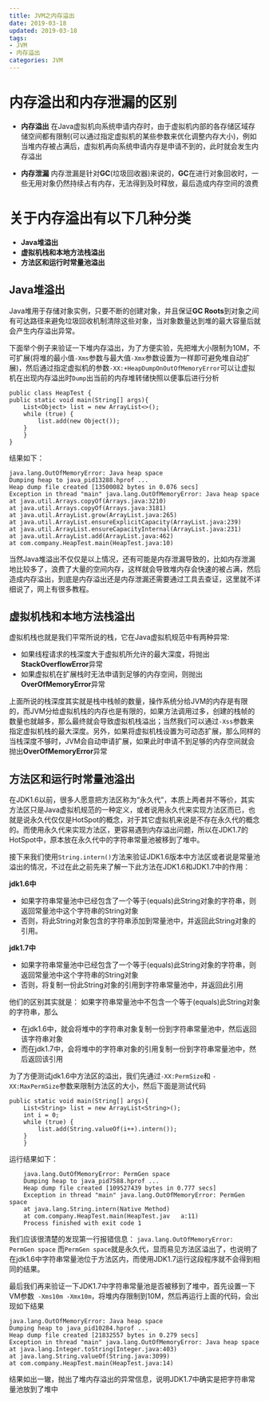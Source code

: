 ```yaml
---
title: JVM之内存溢出
date: 2019-03-18
updated: 2019-03-18
tags:
- JVM
- 内存溢出
categories: JVM
---
```



 # 内存溢出和内存泄漏的区别
- **内存溢出**
在Java虚拟机向系统申请内存时，由于虚拟机内部的各存储区域存储空间都有限制(可以通过指定虚拟机的某些参数来优化调整内存大小)，例如当堆内存被占满后，虚拟机再向系统申请内存是申请不到的，此时就会发生内存溢出

- **内存泄漏**
内存泄漏是针对**GC**(垃圾回收器)来说的，**GC**在进行对象回收时，一些无用对象仍然持续占有内存，无法得到及时释放，最后造成内存空间的浪费


# 关于内存溢出有以下几种分类
- **Java堆溢出**
- **虚拟机栈和本地方法栈溢出**
- **方法区和运行时常量池溢出**



## Java堆溢出
Java堆用于存储对象实例，只要不断的创建对象，并且保证**GC Roots**到对象之间有可达路径来避免垃圾回收机制清除这些对象，当对象数量达到堆的最大容量后就会产生内存溢出异常。

下面举个例子来验证一下堆内存溢出，为了方便实验，先把堆大小限制为10M，不可扩展(将堆的最小值`-Xms`参数与最大值`-Xmx`参数设置为一样即可避免堆自动扩展)，然后通过指定虚拟机的参数`-XX:+HeapDumpOnOutOfMemoryError`可以让虚拟机在出现内存溢出时`Dump`出当前的内存堆转储快照以便事后进行分析

    
    public class HeapTest {
    public static void main(String[] args){
        List<Object> list = new ArrayList<>();
        while (true) {
            list.add(new Object());
        }
        }
    }

结果如下：

    java.lang.OutOfMemoryError: Java heap space
    Dumping heap to java_pid13288.hprof ...
    Heap dump file created [13500082 bytes in 0.076 secs]
    Exception in thread "main" java.lang.OutOfMemoryError: Java heap space
	at java.util.Arrays.copyOf(Arrays.java:3210)
	at java.util.Arrays.copyOf(Arrays.java:3181)
	at java.util.ArrayList.grow(ArrayList.java:265)
	at java.util.ArrayList.ensureExplicitCapacity(ArrayList.java:239)
	at java.util.ArrayList.ensureCapacityInternal(ArrayList.java:231)
	at java.util.ArrayList.add(ArrayList.java:462)
	at com.company.HeapTest.main(HeapTest.java:10)
	
当然Java堆溢出不仅仅是以上情况，还有可能是内存泄漏导致的，比如内存泄漏地比较多了，浪费了大量的空间内存，这样就会导致堆内存会快速的被占满，然后造成内存溢出，到底是内存溢出还是内存泄漏还需要通过工具去查证，这里就不详细说了，网上有很多教程。
	
## 虚拟机栈和本地方法栈溢出

虚拟机栈也就是我们平常所说的栈，它在Java虚拟机规范中有两种异常:

 - 如果线程请求的栈深度大于虚拟机所允许的最大深度，将抛出**StackOverflowError**异常
 - 如果虚拟机在扩展栈时无法申请到足够的内存空间，则抛出**OverOfMemoryError**异常 

上面所说的栈深度其实就是栈中栈帧的数量，操作系统分给JVM的内存是有限的，而JVM分给虚拟机栈的内存也是有限的，如果方法调用过多，创建的栈帧的数量也就越多，那么最终就会导致虚拟机栈溢出；当然我们可以通过`-Xss`参数来指定虚拟机栈的最大深度。另外，如果将虚拟机栈设置为可动态扩展，那么同样的当栈深度不够时，JVM会自动申请扩展，如果此时申请不到足够的内存空间就会抛出**OverOfMemoryError**异常


## 方法区和运行时常量池溢出

在JDK1.6以前，很多人愿意把方法区称为“永久代”，本质上两者并不等价，其实方法区只是Java虚拟机规范的一种定义，或者说用永久代来实现方法区而已，也就是说永久代仅仅是HotSpot的概念，对于其它虚拟机来说是不存在永久代的概念的。而使用永久代来实现方法区，更容易遇到内存溢出问题，所以在JDK1.7的HotSpot中，原本放在永久代中的字符串常量池被移到了堆中。

接下来我们使用`String.intern()`方法来验证JDK1.6版本中方法区或者说是常量池溢出的情况，不过在此之前先来了解一下此方法在JDK1.6和JDK1.7中的作用：


**jdk1.6中**

- 如果字符串常量池中已经包含了一个等于(equals)此String对象的字符串，则返回常量池中这个字符串的String对象
- 否则，将此String对象包含的字符串添加到常量池中，并返回此String对象的引用。

**jdk1.7中**
- 如果字符串常量池中已经包含了一个等于(equals)此String对象的字符串，则返回常量池中这个字符串的String对象
- 否则，将复制一份此String对象的引用到字符串常量池中，并返回此引用

他们的区别其实就是：
如果字符串常量池中不包含一个等于(equals)此String对象的字符串，那么
- 在jdk1.6中，就会将堆中的字符串对象复制一份到字符串常量池中，然后返回该字符串对象
- 而在jdk1.7中，会将堆中的字符串对象的引用复制一份到字符串常量池中，然后返回该引用

为了方便测试jdk1.6中方法区的溢出，我们先通过`-XX:PermSize`和 `-XX:MaxPermSize`参数来限制方法区的大小，然后下面是测试代码

    
    public static void main(String[] args){
        List<String> list = new ArrayList<String>();
        int i = 0;
        while (true) {
            list.add(String.valueOf(i++).intern());
        }
        }

运行结果如下：



        java.lang.OutOfMemoryError: PermGen space
        Dumping heap to java_pid7588.hprof ...
        Heap dump file created [109527439 bytes in 0.777 secs]
        Exception in thread "main" java.lang.OutOfMemoryError: PermGen space
	    at java.lang.String.intern(Native Method)
	    at com.company.HeapTest.main(HeapTest.jav   a:11)
        Process finished with exit code 1
    
我们应该很清楚的发现第一行报错信息：
`java.lang.OutOfMemoryError: PermGen space`
而`PermGen space`就是永久代，显而易见方法区溢出了，也说明了在jdk1.6中字符串常量池位于方法区内，而使用JDK1.7运行这段程序就不会得到相同的结果。

最后我们再来验证一下JDK1.7中字符串常量池是否被移到了堆中，首先设置一下VM参数` -Xms10m -Xmx10m`，将堆内存限制到10M，然后再运行上面的代码，会出现如下结果

    
    java.lang.OutOfMemoryError: Java heap space
    Dumping heap to java_pid10284.hprof ...
    Heap dump file created [21832557 bytes in 0.279 secs]
    Exception in thread "main" java.lang.OutOfMemoryError: Java heap space
	at java.lang.Integer.toString(Integer.java:403)
	at java.lang.String.valueOf(String.java:3099)
	at com.company.HeapTest.main(HeapTest.java:14)
	
结果如出一辙，抛出了堆内存溢出的异常信息，说明JDK1.7中确实是把字符串常量池放到了堆中
    